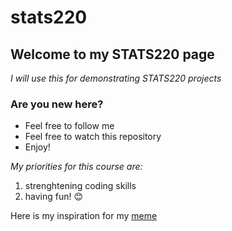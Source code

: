 # stats220

## Welcome to my STATS220 page 


*I will use this for demonstrating STATS220 projects*

### Are you new here?

- Feel free to follow me
- Feel free to watch this repository
- Enjoy!

*My priorities for this course are:*

1. strenghtening coding skills 
2. having fun! 😊


Here is my inspiration for my [meme](https://encrypted-tbn0.gstatic.com/images?q=tbn:ANd9GcQu2iVbBTYVR6VnPJATQo73-7ywowU1pw7SyjpEgNM5&s)

